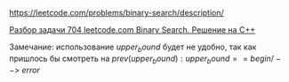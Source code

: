 https://leetcode.com/problems/binary-search/description/

[Разбор задачи 704 leetcode.com Binary Search. Решение на C++](https://www.youtube.com/watch?v=VL30zBhwjMQ)

Замечание: использование $upper_bound$ будет не удобно, так как пришлось бы смотреть на $prev(upper_bound) : upper_bound == begin / --> \ error$
